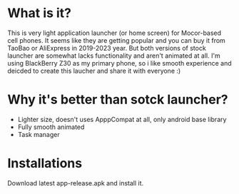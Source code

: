 # What is it?

This is very light application launcher (or home screen) for Mocor-based cell phones. It seems like they are getting popular and you can buy it from TaoBao or AliExpress in 2019-2023 year.
But both versions of stock launcher are somewhat lacks functionality and aren't animated at all. I'm using BlackBerry Z30 as my primary phone, so i like smooth experience
and deicded to create this laucher and share it with everyone :)

# Why it's better than sotck launcher?

+ Lighter size, doesn't uses ApppCompat at all, only android base library
+ Fully smooth animated
+ Task manager

# Installations

Download latest app-release.apk and install it. 
